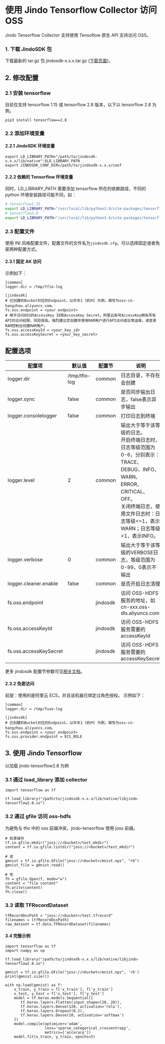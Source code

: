 # 使用 Jindo Tensorflow Collector 访问 OSS

Jindo Tensorflow Collector 支持使用 Tensoflow 原生 API 支持访问 OSS。

### 1. 下载 JindoSDK 包
下载最新的 tar.gz 包 jindosdk-x.x.x.tar.gz ([下载页面](/docs/user/4.x/jindodata_download.md))。

## 2. 修改配置

### 2.1 安装 tensorflow
目前仅支持 tensorflow 1.15 或 tensorflow 2.8 版本，以下以 tensorflow 2.8 为例。
```
pip3 install tensorflow==2.8
```

### 2.2 添加环境变量

#### 2.2.1 JindoSDK 环境变量

```
export LD_LIBRARY_PATH="/path/to/jindosdk-x.x.x/lib/native":$LD_LIBRARY_PATH
export JINDOSDK_CONF_DIR=/path/to/jindosdk-x.x.x/conf
```

#### 2.2.2 依赖的 Tensorflow 环境变量

同时，LD_LIBRARY_PATH 需要添加 tensorflow 所在的依赖路径，不同的 python 环境安装路径可能不同，如：


```bash
# tensorflow1.15
export LD_LIBRARY_PATH="/usr/local/lib/python3.9/site-packages/tensorflow/":$LD_LIBRARY_PATH
# tensorflow2.8
export LD_LIBRARY_PATH="/usr/local/lib/python3.9/site-packages/tensorflow/":$LD_LIBRARY_PATH
```

### 2.3 配置文件
使用 INI 风格配置文件，配置文件的文件名为`jindosdk.cfg`。可以选择固定或者免密两种配置方式。

#### 2.3.1 固定 AK 访问
示例如下：

```
[common]
logger.dir = /tmp/tfio-log

[jindosdk]
# 已创建的Bucket对应的Endpoint。以华东1（杭州）为例，填写为oss-cn-hangzhou.aliyuncs.com。
fs.oss.endpoint = <your_endpoint>
# 用于访问OSS的AccessKey ID和AccessKey Secret。阿里云账号AccessKey拥有所有API的访问权限，风险很高。强烈建议您创建并使用RAM用户进行API访问或日常运维，请登录RAM控制台创建RAM用户。
fs.oss.accessKeyId = <your_key_id>
fs.oss.accessKeySecret = <your_key_secret>
```

## 配置选项

| 配置项                  | 默认值            | 配置节    | 说明                                                         |
| ---------------------- | ---------------- | -------- |------------------------------------------------------------ |
| logger.dir             | /tmp/tfio-log    | common   | 日志目录，不存在会创建                                       |
| logger.sync            | false            | common   | 是否同步输出日志，false表示异步输出                          |
| logger.consolelogger   | false            | common   | 打印日志到终端                                               |
| logger.level           | 2                | common   |输出大于等于该等级的日志。<br/>开启终端日志时，日志等级范围为0-6，分别表示：TRACE、DEBUG、INFO、WARN、ERROR、CRITICAL、OFF。<br/>关闭终端日志，使用文件日志时：日志等级<=1，表示WARN；日志等级>1，表示INFO。 |
| logger.verbose         | 0                | common   | 输出大于等于该等级的VERBOSE日志，等级范围为0-99，0表示不输出 |
| logger.cleaner.enable  | false            | common   | 是否开启日志清理                                             |
| fs.oss.endpoint        |                  | jindosdk | 访问 OSS-HDFS 服务的地址，如cn-xxx.oss-dls.aliyuncs.com       |
| fs.oss.accessKeyId     |                  | jindosdk | 访问 OSS-HDFS 服务需要的 accessKeyId                          |
| fs.oss.accessKeySecret |                  | jindosdk | 访问 OSS-HDFS 服务需要的 accessKeySecret                      |

更多 jindosdk 配置节参数可见[相关文档](../configuration/jindosdk_configuration_list_ini.md)。

#### 2.3.2 免密访问
前提：使用的是阿里云 ECS，并且该机器已绑定过角色授权。
示例如下：

```
[common]
logger.dir = /tmp/fuse-log

[jindosdk]
# 已创建的Bucket对应的Endpoint。以华东1（杭州）为例，填写为oss-cn-hangzhou.aliyuncs.com。
fs.oss.endpoint = <your_endpoint>
fs.oss.provider.endpoint = ECS_ROLE
```

## 3. 使用 Jindo Tensorflow

以加载 jindo-tensorflow2.8 为例

### 3.1 通过 load_library 添加 collector

```
import tensorflow as tf

tf.load_library("/path/to/jindosdk-x.x.x/lib/native/libjindo-tensorflow2.8.so")
```

### 3.2 通过 gfile 访问 oss-hdfs

为避免与 tfio 中的 oss 前缀冲突，jindo-tensorflow 使用 joss 前缀。

```
# 目录操作
tf.io.gfile.mkdir("joss://<bucket>/test_mkdir")
content = tf.io.gfile.listdir("joss://<bucket>/test_mkdir")

# 读
gmnist = tf.io.gfile.GFile("joss://<bucket>/mnist.npz", "rb")
gmnist_file = gmnist.read()

# 写
fh = gfile.Open(f, mode="w")
content = "file content"
fh.write(content)
fh.close()
```

### 3.3 读取 TFRecordDataset

```
tfRecordOssPath = "joss://<bucket>/test.tfrecord"
filenames = [tfRecordOssPath]
raw_dataset = tf.data.TFRecordDataset(filenames)
```

#### 3.4 完整示例

```
import tensorflow as tf
import numpy as np

tf.load_library("/path/to/jindosdk-x.x.x/lib/native/libjindo-tensorflow2.8.so")

gmnist = tf.io.gfile.GFile("joss://<bucket>/mnist.npz", 'rb')
print(gmnist.size())

with np.load(gmnist) as f:
    x_train, y_train = f['x_train'], f['y_train']
    x_test, y_test = f['x_test'], f['y_test']
    model = tf.keras.models.Sequential([
       tf.keras.layers.Flatten(input_shape=(28, 28)),
       tf.keras.layers.Dense(128, activation='relu'),
       tf.keras.layers.Dropout(0.2),
       tf.keras.layers.Dense(10, activation='softmax')
    ])
    model.compile(optimizer='adam',
                  loss='sparse_categorical_crossentropy',
                  metrics=['accuracy'])
    model.fit(x_train, y_train, epochs=5)
```
